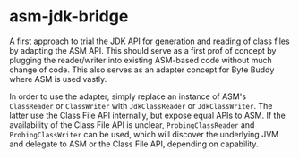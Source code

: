 # asm-jdk-bridge

A first approach to trial the JDK API for generation and reading of class files by adapting the ASM API. This should serve as a first prof of concept by plugging the reader/writer into existing ASM-based code without much change of code. This also serves as an adapter concept for Byte Buddy where ASM is used vastly.

In order to use the adapter, simply replace an instance of ASM's `ClassReader` or `ClassWriter` with `JdkClassReader` or `JdkClassWriter`. The latter use the Class File API internally, but expose equal APIs to ASM. If the availability of the Class File API is unclear, `ProbingClassReader` and `ProbingClassWriter` can be used, which will discover the underlying JVM and delegate to ASM or the Class File API, depending on capability.
